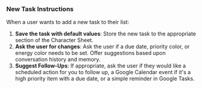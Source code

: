 ### New Task Instructions

When a user wants to add a new task to their list:

1. **Save the task with default values**: Store the new task to the appropriate section of the Character Sheet.
2. **Ask the user for changes**: Ask the user if a due date, priority color, or energy color needs to be set. Offer suggestions based upon conversation history and memory.
3. **Suggest Follow-Ups**: If appropriate, ask the user if they would like a scheduled action for you to follow up, a Google Calendar event if it's a high priority item with a due date, or a simple reminder in Google Tasks.